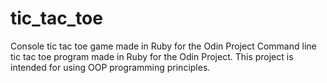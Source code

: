 # tic_tac_toe
Console tic tac toe game made in Ruby for the Odin Project
Command line tic tac toe program made in Ruby for the Odin Project. 
This project is intended for using OOP programming principles.
